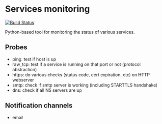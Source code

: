 # Services monitoring

[![Build Status](https://travis-ci.org/selfhosting-tools/services-monitoring.svg?branch=master)](https://travis-ci.org/selfhosting-tools/services-monitoring)

Python-based tool for monitoring the status of various services.

## Probes
- ping: test if host is up
- raw_tcp: test if a service is running on that port or not (protocol abstraction)
- https: do various checks (status code, cert expiration, etc) on HTTP webserver
- smtp: check if smtp server is working (including STARTTLS handshake)
- dns: check if all NS servers are up

## Notification channels
- email
